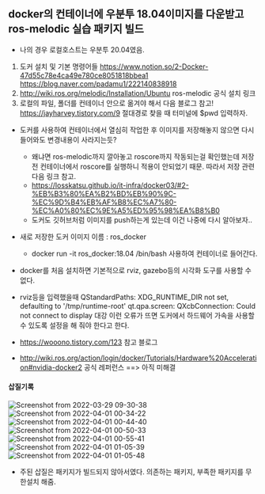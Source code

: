
## docker의 컨테이너에 우분투 18.04이미지를 다운받고 ros-melodic 실습 패키지 빌드
- 나의 경우 로컬호스트는 우분투 20.04였음. 

1) 도커 설치 및 기본 명령어들 https://www.notion.so/2-Docker-47d55c78e4ca49e780ce8051818bbea1  https://blog.naver.com/padamu1/222140838918
2) http://wiki.ros.org/melodic/Installation/Ubuntu  ros-melodic 공식 설치 링크
3) 로컬의 파일, 폴더를 컨테이너 안으로 옮겨야 해서 다음 블로그 참고!  https://jayharvey.tistory.com/9 
   절대경로 찾을 때 터미널에 $pwd 입력하자.

- 도커를 사용하여 컨테이너에서 열심히 작업한 후 이미지를 저장해놓지 않으면 다시 들어와도 변경내용이 사라지는듯?
  - 왜냐면 ros-melodic까지 깔아놓고 roscore까지 작동되는걸 확인했는데 저장 전 컨테이너에서 roscore를 실행하니 적용이 안되었기 때문. 따라서 저장 관련 다음 링크 참고.
  - https://losskatsu.github.io/it-infra/docker03/#2-%EB%B3%80%EA%B2%BD%EB%90%9C-%EC%9D%B4%EB%AF%B8%EC%A7%80-%EC%A0%80%EC%9E%A5%ED%95%98%EA%B8%B0
  - 도커도 깃허브처럼 이미지를 push하는게 있는데 이건 나중에 다시 알아보자..

- 새로 저장한 도커 이미지 이름 : ros_docker
  - docker run -it ros_docker:18.04 /bin/bash 사용하여 컨테이너로 들어간다.
  
- docker를 처음 설치하면 기본적으로 rviz, gazebo등의 시각화 도구를 사용할 수 없다. 
- rviz등을 입력했을때 QStandardPaths: XDG_RUNTIME_DIR not set, defaulting to '/tmp/runtime-root' qt.qpa.screen: QXcbConnection: Could not connect to display  대강 이런 오류가 뜨면 도커에서 하드웨어 가속을 사용할 수 있도록 설정을 해 줘야 한다고 한다. 
- https://wooono.tistory.com/123 참고 블로그
- http://wiki.ros.org/action/login/docker/Tutorials/Hardware%20Acceleration#nvidia-docker2  공식 레퍼런스 
==> 아직 미해결




#### 삽질기록
![Screenshot from 2022-03-29 09-30-38](https://user-images.githubusercontent.com/86426437/161102733-3e346259-023d-45d6-bd08-7e30a33a6f5e.png)
![Screenshot from 2022-04-01 00-34-22](https://user-images.githubusercontent.com/86426437/161102747-5303d70d-e3ab-46b1-b81a-c749dfecdf97.png)
![Screenshot from 2022-04-01 00-44-40](https://user-images.githubusercontent.com/86426437/161102757-0e5d31dc-3ecc-427f-a8df-65698771c2e0.png)
![Screenshot from 2022-04-01 00-50-33](https://user-images.githubusercontent.com/86426437/161102766-ff7a0e66-52f4-4e0f-9807-082a308c1768.png)
![Screenshot from 2022-04-01 00-55-41](https://user-images.githubusercontent.com/86426437/161102774-57116b17-84d6-4c85-9382-ac08c1a3f5d2.png)
![Screenshot from 2022-04-01 01-05-39](https://user-images.githubusercontent.com/86426437/161102782-f90242df-126f-4b27-9ce5-ed0f93f568cd.png)
![Screenshot from 2022-04-01 01-05-48](https://user-images.githubusercontent.com/86426437/161102790-b297b2ec-137c-44e0-a269-14a405bc3943.png)

- 주된 삽질은 패키지가 빌드되지 않아서였다. 의존하는 패키지, 부족한 패키지를 무한설치 해줌. 
